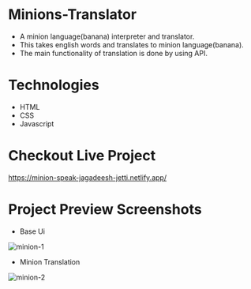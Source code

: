 # Minions-Translator

* A minion language(banana) interpreter and translator.
* This takes english words and translates to minion language(banana).
* The main functionality of translation is done by using API.


# Technologies

* HTML
* CSS
* Javascript

# Checkout Live Project

https://minion-speak-jagadeesh-jetti.netlify.app/


# Project Preview Screenshots

* Base Ui

![minion-1](https://user-images.githubusercontent.com/84131468/211410215-4aa38997-f0e3-472b-b8e6-ad75d9aa55f4.png)

* Minion Translation 

![minion-2](https://user-images.githubusercontent.com/84131468/211410259-3e58ac9c-cf00-4198-a1ed-c23955bdebec.png)

